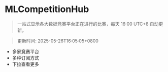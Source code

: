 # MLCompetitionHub

> 一站式显示各大数据竞赛平台正在进行的比赛，每天 16:00 UTC+8 自动更新。
  
> 更新时间: 2025-05-26T16:05:05+0800 

* 多家竞赛平台
* 多种订阅方式
* 下拉查看更多
